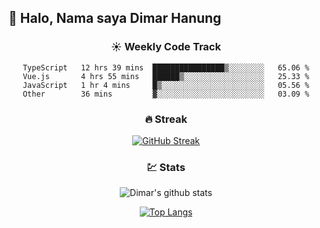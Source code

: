 ## 👋 Halo, Nama saya **Dimar Hanung**

<center>

### :sunny: Weekly Code Track
<!--START_SECTION:waka-->

```text
TypeScript   12 hrs 39 mins  ████████████████▒░░░░░░░░   65.06 %
Vue.js       4 hrs 55 mins   ██████▒░░░░░░░░░░░░░░░░░░   25.33 %
JavaScript   1 hr 4 mins     █▒░░░░░░░░░░░░░░░░░░░░░░░   05.56 %
Other        36 mins         ▓░░░░░░░░░░░░░░░░░░░░░░░░   03.09 %
```

<!--END_SECTION:waka-->

### :fire: Streak

[![GitHub Streak](http://github-readme-streak-stats.herokuapp.com?user=dimar-hanung)](https://git.io/streak-stats)

### :chart: Stats

![Dimar's github stats](https://github-readme-stats.vercel.app/api?username=dimar-hanung&show_icons=true&theme=vue)

[![Top Langs](https://github-readme-stats.vercel.app/api/top-langs/?username=dimar-hanung)](#)

</center>
